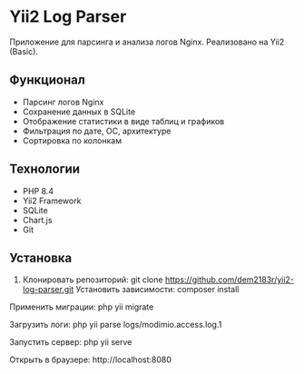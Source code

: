 # Yii2 Log Parser

Приложение для парсинга и анализа логов Nginx. Реализовано на Yii2 (Basic).

## Функционал

- Парсинг логов Nginx
- Сохранение данных в SQLite
- Отображение статистики в виде таблиц и графиков
- Фильтрация по дате, ОС, архитектуре
- Сортировка по колонкам

## Технологии

- PHP 8.4
- Yii2 Framework
- SQLite
- Chart.js
- Git

## Установка

1. Клонировать репозиторий:
   git clone https://github.com/dem2183r/yii2-log-parser.git
Установить зависимости:
composer install

Применить миграции:
php yii migrate

Загрузить логи:
php yii parse logs/modimio.access.log.1

Запустить сервер:
php yii serve

Открыть в браузере: http://localhost:8080

